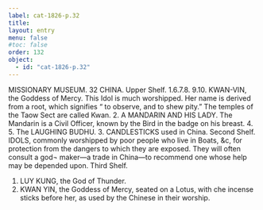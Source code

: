 ```yaml
---
label: cat-1826-p.32
title: 
layout: entry
menu: false
#toc: false
order: 132
object:
  - id: "cat-1826-p.32"
---
```


MISSIONARY MUSEUM.
32
CHINA.
Upper Shelf.
1.6.7.8. 9.10. KWAN-VIN, the Goddess of Mercy.
This Idol is much worshipped. Her name is derived
from a root, which signifies “ to observe, and to shew
pity.” The temples of the Taow Sect are called
Kwan.
2. A MANDARIN AND HIS LADY. The Mandarin
is a Civil Officer, known by the Bird in the badge on
his breast.
4. 5. The LAUGHING BUDHU.
3. CANDLESTICKS used in China.
Second Shelf.
IDOLS, commonly worshipped by poor people who live in
Boats, &c, for protection from the dangers to which
they are exposed. They will often consult a god¬
maker—a trade in China—to recommend one whose
help may be depended upon.
Third Shelf.
1. LUY KUNG, the God of Thunder.
2. KWAN YIN, the Goddess of Mercy, seated on a Lotus,
with che incense sticks before her, as used by the
Chinese in their worship.